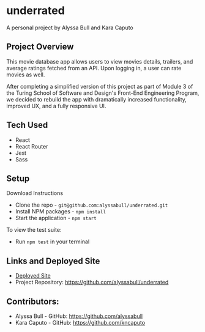 # underrated
A personal project by Alyssa Bull and Kara Caputo

## Project Overview 
This movie database app allows users to view movies details, trailers, and average ratings fetched from an API. Upon logging in, a user can rate movies as well. 

After completing a simplified version of this project as part of Module 3 of the Turing School of Software and Design's Front-End Engineering Program, we decided to rebuild the app with dramatically increased functionality, improved UX, and a fully responsive UI. 

## Tech Used
- React
- React Router
- Jest
- Sass

## Setup
Download Instructions 
- Clone the repo - `git@github.com:alyssabull/underrated.git`
- Install NPM packages - `npm install`
- Start the application - `npm start`

To view the test suite:
- Run `npm test` in your terminal

## Links and Deployed Site
- [Deployed Site](https://underrated-movies.herokuapp.com/)
- Project Repository: https://github.com/alyssabull/underrated

## Contributors:
- Alyssa Bull - GitHub: https://github.com/alyssabull
- Kara Caputo - GitHub: https://github.com/kncaputo
